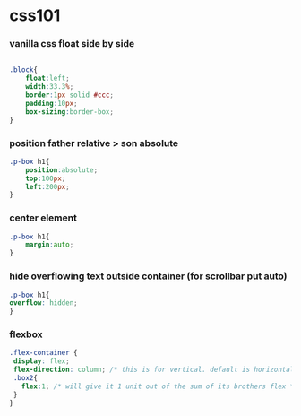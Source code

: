 # css101
### vanilla css float side by side

```css

.block{
	float:left;
	width:33.3%;
	border:1px solid #ccc;
	padding:10px;
	box-sizing:border-box;
}
```

### position father relative > son absolute

```css
.p-box h1{
	position:absolute;
	top:100px;
	left:200px;
}
```

### center element 

```css
.p-box h1{
	margin:auto;
}
```

### hide overflowing text outside container (for scrollbar put auto)
  
  ```css
.p-box h1{
  overflow: hidden;
}
```

### flexbox

 ```css
.flex-container {
  display: flex;
  flex-direction: column; /* this is for vertical. default is horizontal */
  .box2{
  	flex:1; /* will give it 1 unit out of the sum of its brothers flex */
  }
}
```

